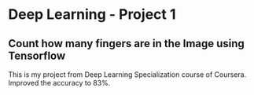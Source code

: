 # Deep Learning - Project 1

## Count how many fingers are in the Image using Tensorflow

This is my project from Deep Learning Specialization course of Coursera. Improved the accuracy to 83%.
